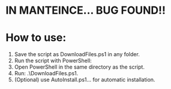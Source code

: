 # IN MANTEINCE... BUG FOUND!!

# How to use:
1. Save the script as DownloadFiles.ps1 in any folder.
2. Run the script with PowerShell:
3. Open PowerShell in the same directory as the script.
4. Run: .\DownloadFiles.ps1.
5. (Optional) use AutoInstall.ps1... for automatic installation.
